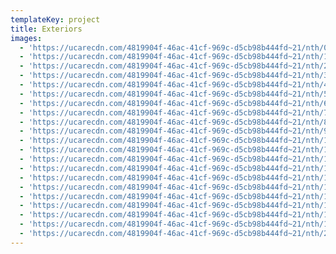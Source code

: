 ```yaml
---
templateKey: project
title: Exteriors
images:
  - 'https://ucarecdn.com/4819904f-46ac-41cf-969c-d5cb98b444fd~21/nth/0/'
  - 'https://ucarecdn.com/4819904f-46ac-41cf-969c-d5cb98b444fd~21/nth/1/'
  - 'https://ucarecdn.com/4819904f-46ac-41cf-969c-d5cb98b444fd~21/nth/2/'
  - 'https://ucarecdn.com/4819904f-46ac-41cf-969c-d5cb98b444fd~21/nth/3/'
  - 'https://ucarecdn.com/4819904f-46ac-41cf-969c-d5cb98b444fd~21/nth/4/'
  - 'https://ucarecdn.com/4819904f-46ac-41cf-969c-d5cb98b444fd~21/nth/5/'
  - 'https://ucarecdn.com/4819904f-46ac-41cf-969c-d5cb98b444fd~21/nth/6/'
  - 'https://ucarecdn.com/4819904f-46ac-41cf-969c-d5cb98b444fd~21/nth/7/'
  - 'https://ucarecdn.com/4819904f-46ac-41cf-969c-d5cb98b444fd~21/nth/8/'
  - 'https://ucarecdn.com/4819904f-46ac-41cf-969c-d5cb98b444fd~21/nth/9/'
  - 'https://ucarecdn.com/4819904f-46ac-41cf-969c-d5cb98b444fd~21/nth/10/'
  - 'https://ucarecdn.com/4819904f-46ac-41cf-969c-d5cb98b444fd~21/nth/11/'
  - 'https://ucarecdn.com/4819904f-46ac-41cf-969c-d5cb98b444fd~21/nth/12/'
  - 'https://ucarecdn.com/4819904f-46ac-41cf-969c-d5cb98b444fd~21/nth/13/'
  - 'https://ucarecdn.com/4819904f-46ac-41cf-969c-d5cb98b444fd~21/nth/14/'
  - 'https://ucarecdn.com/4819904f-46ac-41cf-969c-d5cb98b444fd~21/nth/15/'
  - 'https://ucarecdn.com/4819904f-46ac-41cf-969c-d5cb98b444fd~21/nth/16/'
  - 'https://ucarecdn.com/4819904f-46ac-41cf-969c-d5cb98b444fd~21/nth/17/'
  - 'https://ucarecdn.com/4819904f-46ac-41cf-969c-d5cb98b444fd~21/nth/18/'
  - 'https://ucarecdn.com/4819904f-46ac-41cf-969c-d5cb98b444fd~21/nth/19/'
  - 'https://ucarecdn.com/4819904f-46ac-41cf-969c-d5cb98b444fd~21/nth/20/'
---
```


